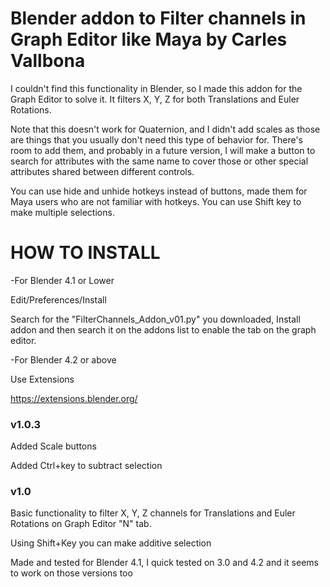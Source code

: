 # Blender addon to Filter channels in Graph Editor like Maya by Carles Vallbona

I couldn't find this functionality in Blender, so I made this addon for the Graph Editor to solve it. It filters X, Y, Z for both Translations and Euler Rotations.

Note that this doesn't work for Quaternion, and I didn't add scales as those are things that you usually don't need this type of behavior for. There's room to add them, and probably in a future version, I will make a button to search for attributes with the same name to cover those or other special attributes shared between different controls.

You can use hide and unhide hotkeys instead of buttons, made them for Maya users who are not familiar with hotkeys. You can use Shift key to make multiple selections.


# HOW TO INSTALL

-For Blender 4.1 or Lower

Edit/Preferences/Install 

Search for the "FilterChannels_Addon_v01.py" you downloaded, Install addon and then search it on the addons list to enable the tab on the graph editor.

-For Blender 4.2 or above

Use Extensions 

https://extensions.blender.org/

### v1.0.3 ###

Added Scale buttons

Added Ctrl+key to subtract selection

### v1.0 ###

Basic functionality to filter X, Y, Z channels for Translations and Euler Rotations on Graph Editor "N" tab.

Using Shift+Key you can make additive selection

Made and tested for Blender 4.1, I quick tested on 3.0 and 4.2 and it seems to work on those versions too
